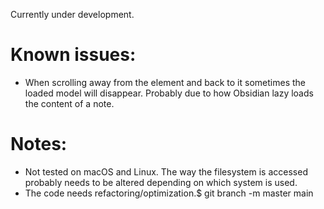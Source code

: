 Currently under development.

# Known issues:

- When scrolling away from the element and back to it sometimes the loaded model will disappear. Probably due to how Obsidian lazy loads the content of a note.

# Notes:

- Not tested on macOS and Linux. The way the filesystem is accessed probably needs to be altered depending on which system is used.
- The code needs refactoring/optimization.$ git branch -m master main
